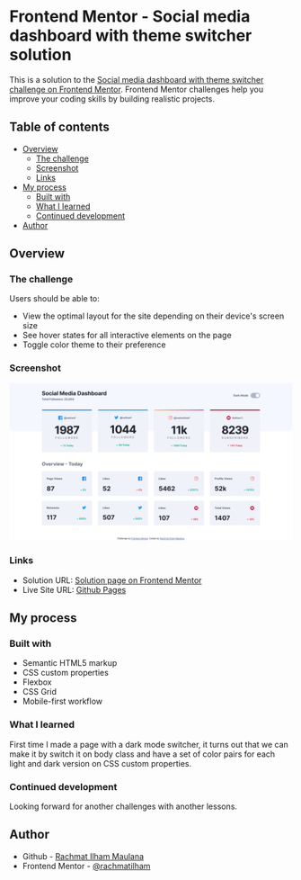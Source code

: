 # Frontend Mentor - Social media dashboard with theme switcher solution

This is a solution to the [Social media dashboard with theme switcher challenge on Frontend Mentor](https://www.frontendmentor.io/challenges/social-media-dashboard-with-theme-switcher-6oY8ozp_H). Frontend Mentor challenges help you improve your coding skills by building realistic projects.

## Table of contents

- [Overview](#overview)
  - [The challenge](#the-challenge)
  - [Screenshot](#screenshot)
  - [Links](#links)
- [My process](#my-process)
  - [Built with](#built-with)
  - [What I learned](#what-i-learned)
  - [Continued development](#continued-development)
- [Author](#author)

## Overview

### The challenge

Users should be able to:

- View the optimal layout for the site depending on their device's screen size
- See hover states for all interactive elements on the page
- Toggle color theme to their preference

### Screenshot

![Page Screenshot](./images/screenshot.jpg)

### Links

- Solution URL: [Solution page on Frontend Mentor]()
- Live Site URL: [Github Pages](https://rachmatilham.github.io/social-media-dashboard-with-theme-switcher-master/)

## My process

### Built with

- Semantic HTML5 markup
- CSS custom properties
- Flexbox
- CSS Grid
- Mobile-first workflow

### What I learned

First time I made a page with a dark mode switcher, it turns out that we can make it by switch it on body class and have a set of color pairs for each light and dark version on CSS custom properties.

### Continued development

Looking forward for another challenges with another lessons.

## Author

- Github - [Rachmat Ilham Maulana](https://github.com/rachmatilham)
- Frontend Mentor - [@rachmatilham](https://www.frontendmentor.io/profile/rachmatilham)

